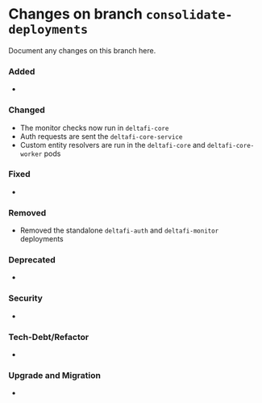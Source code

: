 # Changes on branch `consolidate-deployments`
Document any changes on this branch here.
### Added
- 

### Changed
- The monitor checks now run in `deltafi-core`
- Auth requests are sent the `deltafi-core-service`
- Custom entity resolvers are run in the `deltafi-core` and `deltafi-core-worker` pods

### Fixed
- 

### Removed
- Removed the standalone `deltafi-auth` and `deltafi-monitor` deployments

### Deprecated
- 

### Security
- 

### Tech-Debt/Refactor
- 

### Upgrade and Migration
- 
